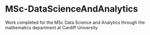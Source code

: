 # MSc-DataScienceAndAnalytics
Work completed for the MSc Data Science and Analytics through the mathematics department at Cardiff University
